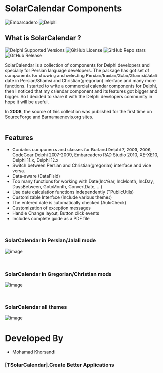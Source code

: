 # SolarCalendar Components
![Embarcadero](https://img.shields.io/badge/Embarcadero-ED1F35.svg?style=for-the-badge&logo=Embarcadero&logoColor=white) ![Delphi](https://img.shields.io/badge/Delphi-B22222?style=for-the-badge&logo=delphi&logoColor=white
)

## What is SolarCalendar ?
![Delphi Supported Versions](https://img.shields.io/badge/Delphi_supported_versions-Delphi%207,%202007..2010,%20XE..XE10,%2010%20Berlin..11.*%20Alexandria_and_Delphi%2012%20Athens-red) ![GitHub License](https://img.shields.io/github/license/mohamadkh/SolarCalendar) ![GitHub Repo stars](https://img.shields.io/github/stars/mohamadkh/SolarCalendar) 
![GitHub Release](https://img.shields.io/github/v/release/mohamadkh/SolarCalendar) 


SolarCalendar is a collection of components for Delphi developers and specially for Persian language developers. The package has got set of components for showing and selecting Persian/Iranian/Solar/Shamsi/Jalali date in Persian/Shamsi and Christian(gregorian) interface and many more functions. I started to write a commercial calendar components for Delphi, then I noticed that my calendar component and its features got bigger and bigger. So I decided to share it with the Delphi developers community in hope it will be useful.


In **2008**, the source of this collection was published for the first time on SourceForge and Barnamaenevis.org sites.
<br>
<br>

## Features
- Contains components and classes for Borland Delphi 7, 2005, 2006, CodeGear Delphi 2007-2009, Embarcadero RAD Studio 2010, XE-XE10, Delphi 11.x, Delphi 12.x
- Switch between Persian and Christian(gregorian) interface and vice versa.
- Data-aware (DataField)
- Too many functions for working with Date(IncYear, IncMonth, IncDay, DaysBetween, GotoMonth, ConvertDate, ...)
- Use date calculation functions independently (TPublicUtils)
- Customizable Interface (Include various themes)
- The entered date is automatically checked (AutoCheck)
- Customization of exception messages
- Handle Change layout, Button click events
- Includes complete guide as a PDF file

<br>

### SolarCalendar in Persian/Jalali mode
![image](https://cloud.githubusercontent.com/assets/6840737/25553015/d8c7e128-2cbd-11e7-9f2d-0e4cb2894f42.png)

<br>

### SolarCalendar in Gregorian/Christian mode
![image](https://cloud.githubusercontent.com/assets/6840737/25553021/e9e8ca62-2cbd-11e7-9a8a-bcf65ff7afd4.png)

<br>

### SolarCalendar all themes
![image](https://cloud.githubusercontent.com/assets/6840737/25553022/ff26a106-2cbd-11e7-8744-dba590661fa9.png)

# Developed By
- Mohamad Khorsandi

### [TSolarCalendar].Create Better Applications
